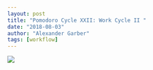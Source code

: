 ```yaml
---
layout: post
title: "Pomodoro Cycle XXII: Work Cycle II "
date: "2018-08-03"
author: "Alexander Garber"
tags: [workflow]
---
```


<div xmlns='http://www.w3.org/1999/xhtml'><a href='https://lh3.googleusercontent.com/-WQjy6oJiqp8/W2PXIJwM2TI/AAAAAAAAbgY/z0aT8rVv_jg9BHwXrIdWi5CNz7yRLGGMQCHMYCw/s2560/%255BUNSET%255D' onblur='try {parent.deselectBloggerImageGracefully();} catch(e) {}'><img
      border='0' src='https://lh3.googleusercontent.com/-WQjy6oJiqp8/W2PXIJwM2TI/AAAAAAAAbgY/z0aT8rVv_jg9BHwXrIdWi5CNz7yRLGGMQCHMYCw/s640/%255BUNSET%255D' style='display:block; margin:0px auto 10px; text-align:center;cursor:pointer; cursor:hand;' /></a></div>
</div>
